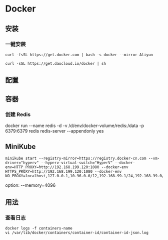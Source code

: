 # Docker

## 安装

### 一键安装

```shell
curl -fsSL https://get.docker.com | bash -s docker --mirror Aliyun
```

```shell
curl -sSL https://get.daocloud.io/docker | sh
```


## 配置

## 容器

### 创建 Redis

docker run --name redis -d -v /d/env/docker-volume/redis:/data -p 6379:6379 redis redis-server --appendonly yes

## MiniKube

```shell
minikube start --registry-mirror=https://registry.docker-cn.com --vm-driver="hyperv" --hyperv-virtual-switch="HyperV" --docker-env=HTTP_PROXY=http://192.168.199.120:1080 --docker-env HTTPS_PROXY=http://192.168.199.120:1080 --docker-env NO_PROXY=localhost,127.0.0.1,10.96.0.0/12,192.168.99.1/24,192.168.39.0/24
```

option: --memory=4096

## 用法

### 查看日志

```shell
docker logs -f containers-name
vi /var/lib/docker/containers/container-id/container-id-json.log
```
